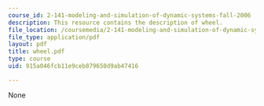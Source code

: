 ```yaml
---
course_id: 2-141-modeling-and-simulation-of-dynamic-systems-fall-2006
description: This resource contains the description of wheel.
file_location: /coursemedia/2-141-modeling-and-simulation-of-dynamic-systems-fall-2006/915a046fcb11e9ceb879650d9ab47416_wheel.pdf
file_type: application/pdf
layout: pdf
title: wheel.pdf
type: course
uid: 915a046fcb11e9ceb879650d9ab47416

---
```

None